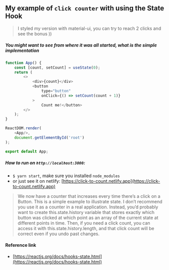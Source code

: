 ## My example of `click counter` with using the State Hook
> I styled my version with material-ui, you can try to reach 2 clicks and see the bonus ))  

##### You might want to see from where it was all started, what is the simple implementation

```js
function App() {
    const [count, setCount] = useState(0);
    return (
        <>
            <div>{count}</div>
            <button 
                type="button"
                onClick={() => setCount(count + 1)}
            >
                Count me!</button>
        </>
    );
}

ReactDOM.render(
    <App/>,
    document.getElementById('root')
);

export default App;
```

##### How to run on `http://localhost:3000`:
- `$ yarn start`, make sure you installed `node_modules`
- or just see it on netlify: [https://click-to-count.netlify.app](https://click-to-count.netlify.app)

> We now have a counter that increases every time there’s a click on a Button.
This is a simple example to illustrate state. I don’t recommend you use it as a counter in a real application. Instead, you’d probably want to create this.state.history variable that stores exactly which button was clicked at which point as an array of the current state at different points in time.
Then, if you need a click count, you can access it with this.state.history.length, and that click count will be correct even if you undo past changes.

#### Reference link
- [https://reactjs.org/docs/hooks-state.html](https://reactjs.org/docs/hooks-state.html)
